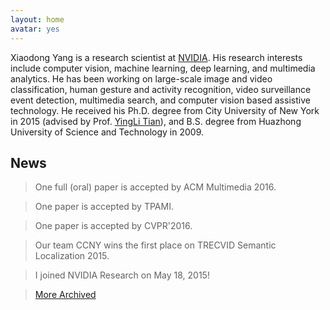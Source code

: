 ```yaml
---
layout: home
avatar: yes
---
```


Xiaodong Yang is a research scientist at [NVIDIA](http://www.nvidia.com). His research interests include computer vision, machine learning, deep learning, and multimedia analytics. He has been working on large-scale image and video classification, human gesture and activity recognition, video surveillance event detection, multimedia search, and computer vision based assistive technology. He received his Ph.D. degree from City University of New York in 2015 (advised by Prof. [YingLi Tian](http://www-ee.ccny.cuny.edu/wwwn/yltian/home.html)), and B.S. degree from Huazhong University of Science and Technology in 2009. 

## News

> One full (oral) paper is accepted by ACM Multimedia 2016.

> One paper is accepted by TPAMI. 

> One paper is accepted by CVPR'2016.

> Our team CCNY wins the first place on TRECVID Semantic Localization 2015.

> I joined NVIDIA Research on May 18, 2015!

> [More Archived](/news)
